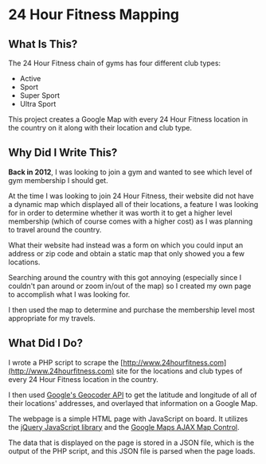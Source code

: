 # 24 Hour Fitness Mapping

## What Is This?

The 24 Hour Fitness chain of gyms has four different club types:

* Active
* Sport
* Super Sport
* Ultra Sport

This project creates a Google Map with every 24 Hour Fitness location in the country on it along with their location and club type.

## Why Did I Write This?

**Back in 2012**, I was looking to join a gym and wanted to see which level of gym membership I should get.

At the time I was looking to join 24 Hour Fitness, their website did not have a dynamic map which displayed all of their locations, a feature I was looking for in order to determine whether it was worth it to get a higher level membership (which of course comes with a higher cost) as I was planning to travel around the country.

What their website had instead was a form on which you could input an address or zip code and obtain a static map that only showed you a few locations.

Searching around the country with this got annoying (especially since I couldn't pan around or zoom in/out of the map) so I created my own page to accomplish what I was looking for.

I then used the map to determine and purchase the membership level most appropriate for my travels.

## What Did I Do?

I wrote a PHP script to scrape the [http://www.24hourfitness.com](http://www.24hourfitness.com) site for the locations and club types of every 24 Hour Fitness location in the country.

I then used [Google's Geocoder API](https://developers.google.com/maps/documentation/geocoding/intro) to get the latitude and longitude of all of their locations' addresses, and overlayed that information on a Google Map.

The webpage is a simple HTML page with JavaScript on board. It utilizes the [jQuery JavaScript library](https://github.com/jquery/jquery) and the [Google Maps AJAX Map Control](https://developers.google.com/maps/documentation/javascript/tutorial).

The data that is displayed on the page is stored in a JSON file, which is the output of the PHP script, and this JSON file is parsed when the page loads.



